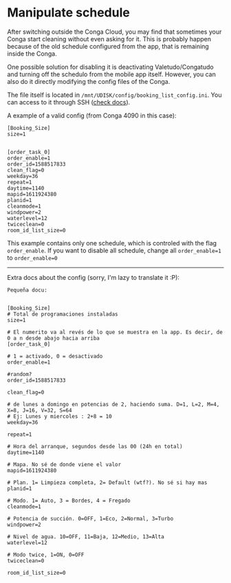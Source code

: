 # Manipulate schedule

After switching outside the Conga Cloud, you may find that sometimes your Conga start cleaning without even asking for it. This is probably happen because of the old schedule configured from the app, that is remaining inside the Conga.

One possible solution for disabling it is deactivating Valetudo/Congatudo and turning off the schedulo from the mobile app itself. However, you can also do it directly modifying the config files of the Conga.

The file itself is located in `/mnt/UDISK/config/booking_list_config.ini`. You can access to it through SSH ([check docs](https://github.com/freeconga/stuff/blob/master/docs/rooting-conga.md)).

A example of a valid config (from Conga 4090 in this case):

```
[Booking_Size]
size=1


[order_task_0]
order_enable=1
order_id=1588517833
clean_flag=0
weekday=36
repeat=1
daytime=1140
mapid=1611924380
planid=1
cleanmode=1
windpower=2
waterlevel=12
twiceclean=0
room_id_list_size=0
```

This example contains only one schedule, which is controled with the flag `order_enable`. If you want to disable all schedule, change all `order_enable=1` to `order_enable=0`



---

Extra docs about the config (sorry, I'm lazy to translate it :P):

```
Pequeña docu:


[Booking_Size]
# Total de programaciones instaladas
size=1

# El numerito va al revés de lo que se muestra en la app. Es decir, de 0 a n desde abajo hacia arriba
[order_task_0]

# 1 = activado, 0 = desactivado
order_enable=1

#random?
order_id=1588517833

clean_flag=0

# de lunes a domingo en potencias de 2, haciendo suma. D=1, L=2, M=4, X=8, J=16, V=32, S=64
# Ej: Lunes y miercoles : 2+8 = 10
weekday=36

repeat=1

# Hora del arranque, segundos desde las 00 (24h en total)
daytime=1140

# Mapa. No sé de donde viene el valor
mapid=1611924380

# Plan. 1= Limpieza completa, 2= Default (wtf?). No sé si hay mas
planid=1

# Modo. 1= Auto, 3 = Bordes, 4 = Fregado
cleanmode=1

# Potencia de succión. 0=OFF, 1=Eco, 2=Normal, 3=Turbo
windpower=2

# Nivel de agua. 10=OFF, 11=Baja, 12=Medio, 13=Alta
waterlevel=12

# Modo twice, 1=ON, 0=OFF
twiceclean=0

room_id_list_size=0
```
